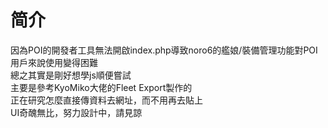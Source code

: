 # 简介

因為POI的開發者工具無法開啟index.php導致noro6的艦娘/裝備管理功能對POI用戶來說使用變得困難  
總之其實是剛好想學js順便嘗試  
主要是參考KyoMiko大佬的Fleet Export製作的  
正在研究怎麼直接傳資料去網址，而不用再去貼上  
UI奇醜無比，努力設計中，請見諒  
